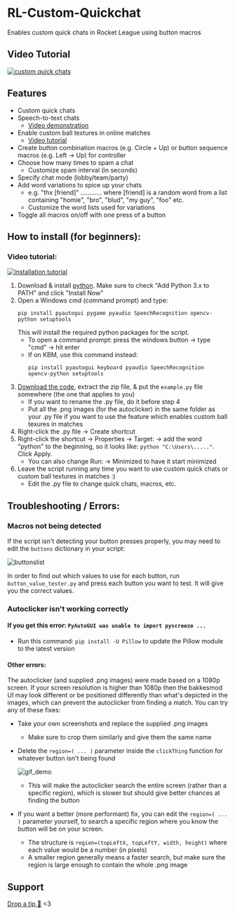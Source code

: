 # RL-Custom-Quickchat

Enables custom quick chats in Rocket League using button macros

## Video Tutorial

[![custom quick chats](https://i.imgur.com/U83sQM9.png)](https://youtu.be/G0Lperc-UU0)

## Features

- Custom quick chats
- Speech-to-text chats
  - [Video demonstration](https://youtu.be/cqEdJQ-X7X4)
- Enable custom ball textures in online matches
  - [Video tutorial](https://youtu.be/qjvJxKlpNx0)
- Create button combination macros (e.g. Circle + Up) or button sequence macros (e.g. Left → Up) for controller
- Choose how many times to spam a chat
  - Customize spam interval (in seconds)
- Specify chat mode (lobby/team/party)
- Add word variations to spice up your chats
  - e.g. "thx [friend]" ............ where [friend] is a random word from a list containing "homie", "bro", "blud", "my guy", "foo" etc.
  - Customize the word lists used for variations
- Toggle all macros on/off with one press of a button

## How to install (for beginners):

### Video tutorial:

[![installation tutorial](https://i.imgur.com/b9ZTJFl_d.webp?maxwidth=760&fidelity=grand)](https://www.youtube.com/watch?v=Epbn-Oste64)

1. Download & install [python](https://www.python.org/getit/). Make sure to check "Add Python 3.x to PATH" and click "Install Now"
2. Open a Windows cmd (command prompt) and type:
   ```
   pip install pyautogui pygame pyaudio SpeechRecognition opencv-python setuptools
   ```
   This will install the required python packages for the script.
   - To open a command prompt: press the windows button → type "cmd" → hit enter
   - If on KBM, use this command instead:
     ```
     pip install pyautogui keyboard pyaudio SpeechRecognition opencv-python setuptools
     ```
3. [Download the code](https://github.com/smallest-cock/RL-Custom-Quickchat/archive/refs/heads/main.zip), extract the zip file, & put the `example.py` file somewhere (the one that applies to you)
   - If you want to rename the .py file, do it before step 4
   - Put all the .png images (for the autoclicker) in the same folder as your .py file if you want to use the feature which enables custom ball texures in matches
4. Right-click the .py file → Create shortcut
5. Right-click the shortcut → Properties → Target: → add the word "python" to the beginning, so it looks like: `python "C:\Users\....."`. Click Apply.
   - You can also change Run: → Minimized to have it start minimized
6. Leave the script running any time you want to use custom quick chats or custom ball textures in matches :)
   - Edit the .py file to change quick chats, macros, etc.

## Troubleshooting / Errors:

### Macros not being detected

If the script isn't detecting your button presses properly, you may need to edit the `buttons` dictionary in your script:

![buttonslist](https://github.com/smallest-cock/RL-Custom-Quickchat/assets/48503773/9ccc127d-c148-463a-8992-cbc14e33e19a)

In order to find out which values to use for each button, run `button_value_tester.py` and press each button you want to test. It will give you the correct values.

### Autoclicker isn't working correctly

#### If you get this error: `PyAutoGUI was unable to import pyscreeze ...`

- Run this command: `pip install -U Pillow` to update the Pillow module to the latest version

#### Other errors:

The autoclicker (and supplied .png images) were made based on a 1080p screen. If your screen resolution is higher than 1080p then the bakkesmod UI may look different or be positioned differently than what's depicted in the images, which can prevent the autoclicker from finding a match. You can try any of these fixes:

- Take your own screenshots and replace the supplied .png images
  - Make sure to crop them similarly and give them the same name
- Delete the `region=( ... )` parameter inside the `clickThing` function for whatever button isn't being found

  ![gif_demo](https://github.com/smallest-cock/RL-Custom-Quickchat/assets/48503773/ba8bf2a7-edb1-472f-8275-5d610b75f3e4)

  - This will make the autoclicker search the entire screen (rather than a specific region), which is slower but should give better chances at finding the button

- If you want a better (more performant) fix, you can edit the `region=( ... )` parameter yourself, to search a specific region where you know the button will be on your screen.
  - The structure is `region=(topLeftX, topLeftY, width, height)` where each value would be a number (in pixels)
  - A smaller region generally means a faster search, but make sure the region is large enough to contain the whole .png image

## Support

[Drop a tip 🙏](https://cash.app/$naptime559) <3
